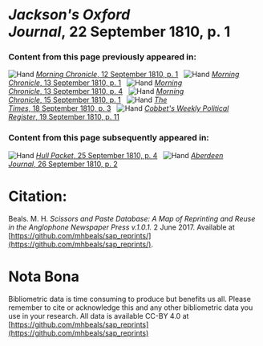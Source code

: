 # *Jackson's Oxford Journal*, 22 September 1810, p. 1  
  
### Content from this page previously appeared in:  
![Hand](http://scissorsandpaste.net/wp-content/uploads/2017/06/smallhandpointer.png) [*Morning Chronicle*, 12 September 1810, p. 1](https://mhbeals.github.io/sap_html/Morning-Chronicle/Morning-Chronicle-12-September-1810-p-1)  
![Hand](http://scissorsandpaste.net/wp-content/uploads/2017/06/smallhandpointer.png) [*Morning Chronicle*, 13 September 1810, p. 1](https://mhbeals.github.io/sap_html/Morning-Chronicle/Morning-Chronicle-13-September-1810-p-1)  
![Hand](http://scissorsandpaste.net/wp-content/uploads/2017/06/smallhandpointer.png) [*Morning Chronicle*, 13 September 1810, p. 4](https://mhbeals.github.io/sap_html/Morning-Chronicle/Morning-Chronicle-13-September-1810-p-4)  
![Hand](http://scissorsandpaste.net/wp-content/uploads/2017/06/smallhandpointer.png) [*Morning Chronicle*, 15 September 1810, p. 1](https://mhbeals.github.io/sap_html/Morning-Chronicle/Morning-Chronicle-15-September-1810-p-1)  
![Hand](http://scissorsandpaste.net/wp-content/uploads/2017/06/smallhandpointer.png) [*The Times*, 18 September 1810, p. 3](https://mhbeals.github.io/sap_html/The-Times/The-Times-18-September-1810-p-3)  
![Hand](http://scissorsandpaste.net/wp-content/uploads/2017/06/smallhandpointer.png) [*Cobbet's Weekly Political Register*, 19 September 1810, p. 11](https://mhbeals.github.io/sap_html/Cobbet's-Weekly-Political-Register/Cobbet's-Weekly-Political-Register-19-September-1810-p-11)  
  
### Content from this page subsequently appeared in:  
![Hand](http://scissorsandpaste.net/wp-content/uploads/2017/06/smallhandpointer.png) [*Hull Packet*, 25 September 1810, p. 4](https://mhbeals.github.io/sap_html/Hull-Packet/Hull-Packet-25-September-1810-p-4)  
![Hand](http://scissorsandpaste.net/wp-content/uploads/2017/06/smallhandpointer.png) [*Aberdeen Journal*, 26 September 1810, p. 2](https://mhbeals.github.io/sap_html/Aberdeen-Journal/Aberdeen-Journal-26-September-1810-p-2)  


# Citation: 

Beals. M. H. *Scissors and Paste Database: A Map of Reprinting and Reuse in the Anglophone Newspaper Press v.1.0.1.* 2 June 2017. Available at [https://github.com/mhbeals/sap_reprints/](https://github.com/mhbeals/sap_reprints/). 

# Nota Bona

Bibliometric data is time consuming to produce but benefits us all. Please remember to cite or acknowledge this and any other bibliometric data you use in your research. All data is available CC-BY 4.0 at [https://github.com/mhbeals/sap_reprints](https://github.com/mhbeals/sap_reprints)